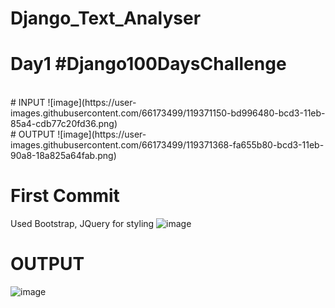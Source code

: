 # Django_Text_Analyser
# Day1 #Django100DaysChallenge
<br>
# INPUT
![image](https://user-images.githubusercontent.com/66173499/119371150-bd996480-bcd3-11eb-85a4-cdb77c20fd36.png)
<br>
# OUTPUT
![image](https://user-images.githubusercontent.com/66173499/119371368-fa655b80-bcd3-11eb-90a8-18a825a64fab.png)


# First Commit 
Used Bootstrap, JQuery for styling 
![image](https://user-images.githubusercontent.com/66173499/119449583-74d3c100-bd50-11eb-8838-6904367aed0e.png)

# OUTPUT 
![image](https://user-images.githubusercontent.com/66173499/119449693-916ff900-bd50-11eb-930c-d90aa10b0dc0.png)
